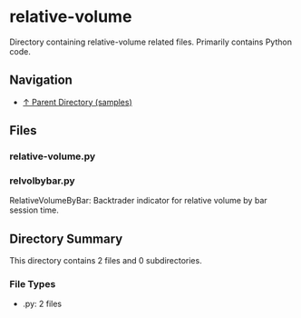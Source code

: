# relative-volume

Directory containing relative-volume related files. Primarily contains Python code.

## Navigation

* [↑ Parent Directory (samples)](../README.md)

## Files

### relative-volume.py



### relvolbybar.py

RelativeVolumeByBar: Backtrader indicator for relative volume by bar session time.


## Directory Summary

This directory contains 2 files and 0 subdirectories.

### File Types

* .py: 2 files

